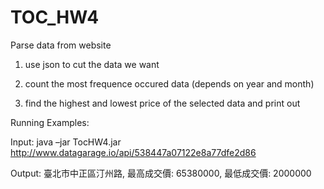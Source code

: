 TOC_HW4
=======

Parse data from website

1. use json to cut the data we want  

2. count the most frequence occured data (depends on year and month)

3. find the highest and lowest price of the selected data and print out

Running Examples:

Input: java –jar TocHW4.jar http://www.datagarage.io/api/538447a07122e8a77dfe2d86

Output: 臺北市中正區汀州路, 最高成交價: 65380000, 最低成交價: 2000000
